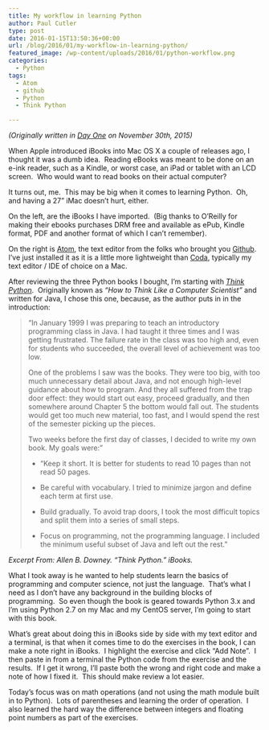 ```yaml
---
title: My workflow in learning Python
author: Paul Cutler
type: post
date: 2016-01-15T13:50:36+00:00
url: /blog/2016/01/my-workflow-in-learning-python/
featured_image: /wp-content/uploads/2016/01/python-workflow.png
categories:
  - Python
tags:
  - Atom
  - github
  - Python
  - Think Python

---
```

_(Originally written in [Day One][1] on November 30th, 2015)_

When Apple introduced iBooks into Mac OS X a couple of releases ago, I thought it was a dumb idea.  Reading eBooks was meant to be done on an e-ink reader, such as a Kindle, or worst case, an iPad or tablet with an LCD screen.  Who would want to read books on their actual computer?

It turns out, me.  This may be big when it comes to learning Python.  Oh, and having a 27” iMac doesn’t hurt, either.

On the left, are the iBooks I have imported.  (Big thanks to O’Reilly for making their ebooks purchases DRM free and available as ePub, Kindle format, PDF and another format of which I can’t remember).

On the right is [Atom][2], the text editor from the folks who brought you [Github][3].  I’ve just installed it as it is a little more lightweight than [Coda][4], typically my text editor / IDE of choice on a Mac.

After reviewing the three Python books I bought, I’m starting with _[Think Python][5]_.  Originally known as _“How to Think Like a Computer Scientist”_ and written for Java, I chose this one, because, as the author puts in in the introduction:

> “In January 1999 I was preparing to teach an introductory programming class in Java. I had taught it three times and I was getting frustrated. The failure rate in the class was too high and, even for students who succeeded, the overall level of achievement was too low.
> 
> One of the problems I saw was the books. They were too big, with too much unnecessary detail about Java, and not enough high-level guidance about how to program. And they all suffered from the trap door effect: they would start out easy, proceed gradually, and then somewhere around Chapter 5 the bottom would fall out. The students would get too much new material, too fast, and I would spend the rest of the semester picking up the pieces.
> 
> Two weeks before the first day of classes, I decided to write my own book. My goals were:”
> 
>   * “Keep it short. It is better for students to read 10 pages than not read 50 pages.
>   * Be careful with vocabulary. I tried to minimize jargon and define each term at first use.
> 
>   * Build gradually. To avoid trap doors, I took the most difficult topics and split them into a series of small steps.
> 
>   * Focus on programming, not the programming language. I included the minimum useful subset of Java and left out the rest.”

_Excerpt From: Allen B. Downey. “Think Python.” iBooks._

What I took away is he wanted to help students learn the basics of programming and computer science, not just the language.  That’s what I need as I don’t have any background in the building blocks of programming.  So even though the book is geared towards Python 3.x and I’m using Python 2.7 on my Mac and my CentOS server, I’m going to start with this book.

What’s great about doing this in iBooks side by side with my text editor and a terminal, is that when it comes time to do the exercises in the book, I can make a note right in iBooks.  I highlight the exercise and click “Add Note”.  I then paste in from a terminal the Python code from the exercise and the results.  If I get it wrong, I’ll paste both the wrong and right code and make a note of how I fixed it.  This should make review a lot easier.

Today’s focus was on math operations (and not using the math module built in to Python).  Lots of parentheses and learning the order of operation.  I also learned the hard way the difference between integers and floating point numbers as part of the exercises.

 [1]: http://dayoneapp.com
 [2]: https://atom.io
 [3]: http://www.github.com
 [4]: https://panic.com/coda/
 [5]: http://shop.oreilly.com/product/0636920045267.do